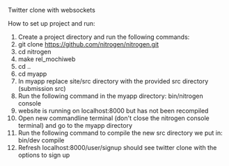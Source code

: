 Twitter clone with websockets

How to set up project and run:
1. Create a project directory and run the following commands:
2. git clone https://github.com/nitrogen/nitrogen.git
3. cd nitrogen 
4. make rel_mochiweb
5. cd ..
6. cd myapp
7. In myapp replace site/src directory with the provided src directory (submission src)
8. Run the following command in the myapp directory:
   bin/nitrogen console
9. website is running on localhost:8000 but has not been recompiled
10. Open new commandline terminal (don't close the nitrogen console terminal) and go to the myapp directory
11. Run the following command to compile the new src directory we put in:
    bin/dev compile
12. Refresh localhost:8000/user/signup should see twitter clone with the options to sign up
  
